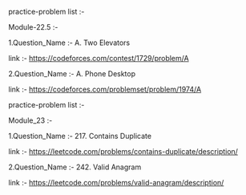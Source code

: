 practice-problem list :-

Module-22.5 :-

1.Question_Name :- A. Two Elevators

link :- https://codeforces.com/contest/1729/problem/A

2.Question_Name :- A. Phone Desktop

link :- https://codeforces.com/problemset/problem/1974/A

practice-problem list :-

Module_23 :-

1.Question_Name :- 217. Contains Duplicate

link :- https://leetcode.com/problems/contains-duplicate/description/

2.Question_Name :- 242. Valid Anagram

link :- https://leetcode.com/problems/valid-anagram/description/
